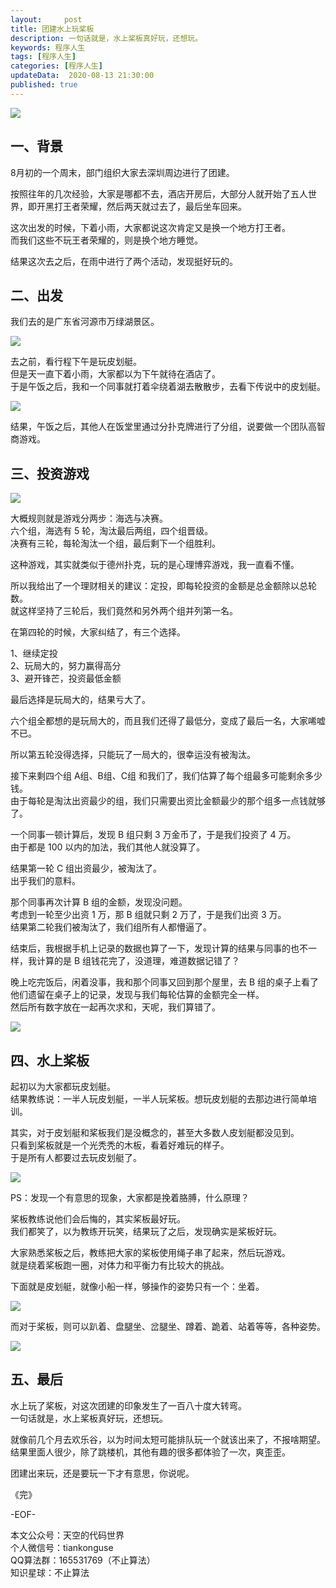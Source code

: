 ```yaml
---   
layout:     post  
title: 团建水上玩桨板  
description: 一句话就是，水上桨板真好玩，还想玩。  
keywords: 程序人生  
tags: [程序人生]    
categories: [程序人生]  
updateData:  2020-08-13 21:30:00  
published: true  
---  
```



![](https://res2020.tiankonguse.com/images/2020/08/13/001.png)  


## 一、背景  


8月初的一个周末，部门组织大家去深圳周边进行了团建。  


按照往年的几次经验，大家是哪都不去，酒店开房后，大部分人就开始了五人世界，即开黑打王者荣耀，然后两天就过去了，最后坐车回来。  


这次出发的时候，下着小雨，大家都说这次肯定又是换一个地方打王者。  
而我们这些不玩王者荣耀的，则是换个地方睡觉。  


结果这次去之后，在雨中进行了两个活动，发现挺好玩的。  


## 二、出发


我们去的是广东省河源市万绿湖景区。  


![](https://res2020.tiankonguse.com/images/2020/08/13/002.png)  


去之前，看行程下午是玩皮划艇。  
但是天一直下着小雨，大家都以为下午就待在酒店了。  
于是午饭之后，我和一个同事就打着伞绕着湖去散散步，去看下传说中的皮划艇。    


![](https://res2020.tiankonguse.com/images/2020/08/13/003.png)  


结果，午饭之后，其他人在饭堂里通过分扑克牌进行了分组，说要做一个团队高智商游戏。  


## 三、投资游戏


![](https://res2020.tiankonguse.com/images/2020/08/13/004.png)  


大概规则就是游戏分两步：海选与决赛。  
六个组，海选有 5 轮，淘汰最后两组，四个组晋级。  
决赛有三轮，每轮淘汰一个组，最后剩下一个组胜利。  


这种游戏，其实就类似于德州扑克，玩的是心理博弈游戏，我一直看不懂。  


所以我给出了一个理财相关的建议：定投，即每轮投资的金额是总金额除以总轮数。  
就这样坚持了三轮后，我们竟然和另外两个组并列第一名。  


在第四轮的时候，大家纠结了，有三个选择。  


1、继续定投  
2、玩局大的，努力赢得高分  
3、避开锋芒，投资最低金额  


最后选择是玩局大的，结果亏大了。  


六个组全都想的是玩局大的，而且我们还得了最低分，变成了最后一名，大家唏嘘不已。  

所以第五轮没得选择，只能玩了一局大的，很幸运没有被淘汰。  



接下来剩四个组 A组、B组、C组 和我们了，我们估算了每个组最多可能剩余多少钱。  
由于每轮是淘汰出资最少的组，我们只需要出资比金额最少的那个组多一点钱就够了。  


一个同事一顿计算后，发现 B 组只剩 3 万金币了，于是我们投资了 4 万。  
由于都是 100 以内的加法，我们其他人就没算了。  


结果第一轮 C 组出资最少，被淘汰了。  
出乎我们的意料。  


那个同事再次计算 B 组的金额，发现没问题。  
考虑到一轮至少出资 1 万，那 B 组就只剩 2 万了，于是我们出资 3 万。  
结果第二轮我们被淘汰了，我们组所有人都懵逼了。  


结束后，我根据手机上记录的数据也算了一下，发现计算的结果与同事的也不一样，我计算的是 B 组钱花完了，没道理，难道数据记错了？  


晚上吃完饭后，闲着没事，我和那个同事又回到那个屋里，去 B 组的桌子上看了他们遗留在桌子上的记录，发现与我们每轮估算的金额完全一样。  
然后所有数字放在一起再次求和，天呢，我们算错了。  


![](https://res2020.tiankonguse.com/images/2020/08/13/005.png)  


## 四、水上桨板  


起初以为大家都玩皮划艇。  
结果教练说：一半人玩皮划艇，一半人玩桨板。想玩皮划艇的去那边进行简单培训。  


其实，对于皮划艇和桨板我们是没概念的，甚至大多数人皮划艇都没见到。  
只看到桨板就是一个光秃秃的木板，看着好难玩的样子。  
于是所有人都要过去玩皮划艇了。  


![](https://res2020.tiankonguse.com/images/2020/08/13/006.png)  


PS：发现一个有意思的现象，大家都是挽着胳膊，什么原理？  


桨板教练说他们会后悔的，其实桨板最好玩。  
我们都笑了，以为教练开玩笑，结果玩了之后，发现确实是桨板好玩。 


大家熟悉桨板之后，教练把大家的桨板使用绳子串了起来，然后玩游戏。  
就是绕着桨板跑一圈，对体力和平衡力有比较大的挑战。  
 

下面就是皮划艇，就像小船一样，够操作的姿势只有一个：坐着。  


![](https://res2020.tiankonguse.com/images/2020/08/13/007.png)  


而对于桨板，则可以趴着、盘腿坐、岔腿坐、蹲着、跪着、站着等等，各种姿势。  


![](https://res2020.tiankonguse.com/images/2020/08/13/008.png)  


## 五、最后  


水上玩了桨板，对这次团建的印象发生了一百八十度大转弯。  
一句话就是，水上桨板真好玩，还想玩。  
  

就像前几个月去欢乐谷，以为时间太短可能排队玩一个就该出来了，不报啥期望。  
结果里面人很少，除了跳楼机，其他有趣的很多都体验了一次，爽歪歪。  


团建出来玩，还是要玩一下才有意思，你说呢。  


《完》  
 

-EOF-  



本文公众号：天空的代码世界  
个人微信号：tiankonguse  
QQ算法群：165531769（不止算法）  
知识星球：不止算法  

